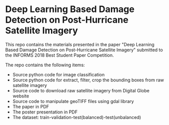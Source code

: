 # Deep Learning Based Damage Detection on Post-Hurricane Satellite Imagery

This repo contains the materials presented in the paper "Deep Learning Based Damage Detection on Post-Hurricane Satellite Imagery" submitted to the INFORMS 2018 Best Student Paper Competition.

The repo contains the following items:

* Source python code for image classification
* Source python code for extract, filter, crop the bounding boxes from raw satellite imagery
* Source code to download raw satellite imagery from Digital Globe website
* Source code to manipulate geoTIFF files using gdal library
* The paper in PDF 
* The poster presentation in PDF
* The dataset: train-validation-test(balanced)-test(unbalanced)
